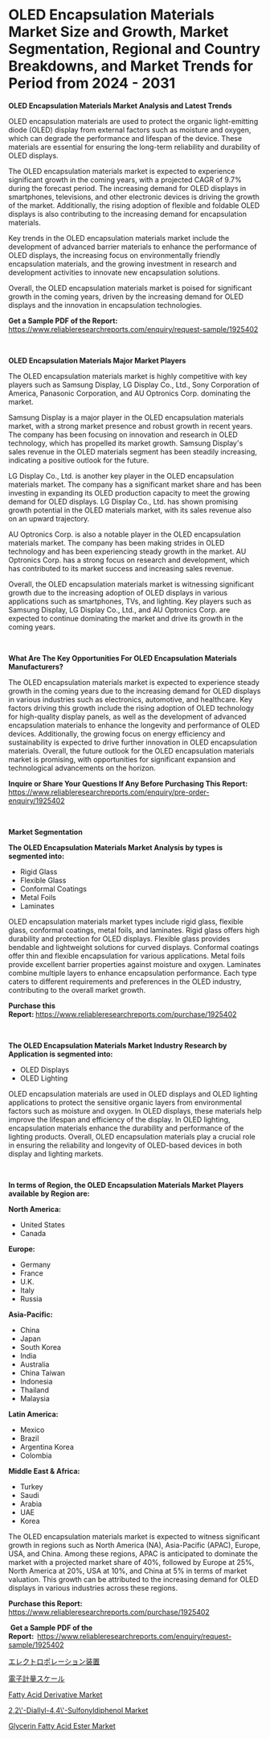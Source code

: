 <p><h1>OLED Encapsulation Materials Market Size and Growth, Market Segmentation, Regional and Country Breakdowns, and Market Trends for Period from 2024 -  2031</h1></p><p><strong>OLED Encapsulation Materials Market Analysis and Latest Trends</strong></p>
<p><p>OLED encapsulation materials are used to protect the organic light-emitting diode (OLED) display from external factors such as moisture and oxygen, which can degrade the performance and lifespan of the device. These materials are essential for ensuring the long-term reliability and durability of OLED displays.</p><p>The OLED encapsulation materials market is expected to experience significant growth in the coming years, with a projected CAGR of 9.7% during the forecast period. The increasing demand for OLED displays in smartphones, televisions, and other electronic devices is driving the growth of the market. Additionally, the rising adoption of flexible and foldable OLED displays is also contributing to the increasing demand for encapsulation materials.</p><p>Key trends in the OLED encapsulation materials market include the development of advanced barrier materials to enhance the performance of OLED displays, the increasing focus on environmentally friendly encapsulation materials, and the growing investment in research and development activities to innovate new encapsulation solutions.</p><p>Overall, the OLED encapsulation materials market is poised for significant growth in the coming years, driven by the increasing demand for OLED displays and the innovation in encapsulation technologies.</p></p>
<p><strong>Get a Sample PDF of the Report:&nbsp;</strong> <a href="https://www.reliableresearchreports.com/enquiry/request-sample/1925402">https://www.reliableresearchreports.com/enquiry/request-sample/1925402</a></p>
<p>&nbsp;</p>
<p><strong>OLED Encapsulation Materials Major Market Players</strong></p>
<p><p>The OLED encapsulation materials market is highly competitive with key players such as Samsung Display, LG Display Co., Ltd., Sony Corporation of America, Panasonic Corporation, and AU Optronics Corp. dominating the market. </p><p>Samsung Display is a major player in the OLED encapsulation materials market, with a strong market presence and robust growth in recent years. The company has been focusing on innovation and research in OLED technology, which has propelled its market growth. Samsung Display's sales revenue in the OLED materials segment has been steadily increasing, indicating a positive outlook for the future.</p><p>LG Display Co., Ltd. is another key player in the OLED encapsulation materials market. The company has a significant market share and has been investing in expanding its OLED production capacity to meet the growing demand for OLED displays. LG Display Co., Ltd. has shown promising growth potential in the OLED materials market, with its sales revenue also on an upward trajectory.</p><p>AU Optronics Corp. is also a notable player in the OLED encapsulation materials market. The company has been making strides in OLED technology and has been experiencing steady growth in the market. AU Optronics Corp. has a strong focus on research and development, which has contributed to its market success and increasing sales revenue.</p><p>Overall, the OLED encapsulation materials market is witnessing significant growth due to the increasing adoption of OLED displays in various applications such as smartphones, TVs, and lighting. Key players such as Samsung Display, LG Display Co., Ltd., and AU Optronics Corp. are expected to continue dominating the market and drive its growth in the coming years.</p></p>
<p>&nbsp;</p>
<p><strong>What Are The Key Opportunities For OLED Encapsulation Materials Manufacturers?</strong></p>
<p><p>The OLED encapsulation materials market is expected to experience steady growth in the coming years due to the increasing demand for OLED displays in various industries such as electronics, automotive, and healthcare. Key factors driving this growth include the rising adoption of OLED technology for high-quality display panels, as well as the development of advanced encapsulation materials to enhance the longevity and performance of OLED devices. Additionally, the growing focus on energy efficiency and sustainability is expected to drive further innovation in OLED encapsulation materials. Overall, the future outlook for the OLED encapsulation materials market is promising, with opportunities for significant expansion and technological advancements on the horizon.</p></p>
<p><strong>Inquire or Share Your Questions If Any Before Purchasing This Report:</strong> <a href="https://www.reliableresearchreports.com/enquiry/pre-order-enquiry/1925402">https://www.reliableresearchreports.com/enquiry/pre-order-enquiry/1925402</a></p>
<p>&nbsp;</p>
<p><strong>Market Segmentation</strong></p>
<p><strong>The OLED Encapsulation Materials Market Analysis by types is segmented into:</strong></p>
<p><ul><li>Rigid Glass</li><li>Flexible Glass</li><li>Conformal Coatings</li><li>Metal Foils</li><li>Laminates</li></ul></p>
<p><p>OLED encapsulation materials market types include rigid glass, flexible glass, conformal coatings, metal foils, and laminates. Rigid glass offers high durability and protection for OLED displays. Flexible glass provides bendable and lightweight solutions for curved displays. Conformal coatings offer thin and flexible encapsulation for various applications. Metal foils provide excellent barrier properties against moisture and oxygen. Laminates combine multiple layers to enhance encapsulation performance. Each type caters to different requirements and preferences in the OLED industry, contributing to the overall market growth.</p></p>
<p><strong>Purchase this Report:&nbsp;</strong><a href="https://www.reliableresearchreports.com/purchase/1925402">https://www.reliableresearchreports.com/purchase/1925402</a></p>
<p>&nbsp;</p>
<p><strong>The OLED Encapsulation Materials Market Industry Research by Application is segmented into:</strong></p>
<p><ul><li>OLED Displays</li><li>OLED Lighting</li></ul></p>
<p><p>OLED encapsulation materials are used in OLED displays and OLED lighting applications to protect the sensitive organic layers from environmental factors such as moisture and oxygen. In OLED displays, these materials help improve the lifespan and efficiency of the display. In OLED lighting, encapsulation materials enhance the durability and performance of the lighting products. Overall, OLED encapsulation materials play a crucial role in ensuring the reliability and longevity of OLED-based devices in both display and lighting markets.</p></p>
<p>&nbsp;</p>
<p><strong>In terms of Region, the OLED Encapsulation Materials Market Players available by Region are:</strong></p>
<p>
    <p> <strong> North America: </strong>
        <ul>
            <li>United States</li>
            <li>Canada</li>
        </ul>
        </p> 
    <p> <strong> Europe: </strong>
        <ul>
            <li>Germany</li>
            <li>France</li>
            <li>U.K.</li>
            <li>Italy</li>
            <li>Russia</li>
        </ul>
        </p> 
    <p> <strong> Asia-Pacific: </strong>
        <ul>
            <li>China</li>
            <li>Japan</li>
            <li>South Korea</li>
            <li>India</li>
            <li>Australia</li>
            <li>China Taiwan</li>
            <li>Indonesia</li>
            <li>Thailand</li>
            <li>Malaysia</li>
        </ul>
        </p> 
    <p> <strong> Latin America: </strong>
        <ul>
            <li>Mexico</li>
            <li>Brazil</li>
            <li>Argentina Korea</li>
            <li>Colombia</li>
        </ul>
        </p> 
    <p> <strong> Middle East & Africa: </strong>
        <ul>
            <li>Turkey</li>
            <li>Saudi</li>
            <li>Arabia</li>
            <li>UAE</li>
            <li>Korea</li>
        </ul>
    </p>
    </p>
<p><p>The OLED encapsulation materials market is expected to witness significant growth in regions such as North America (NA), Asia-Pacific (APAC), Europe, USA, and China. Among these regions, APAC is anticipated to dominate the market with a projected market share of 40%, followed by Europe at 25%, North America at 20%, USA at 10%, and China at 5% in terms of market valuation. This growth can be attributed to the increasing demand for OLED displays in various industries across these regions.</p></p>
<p><strong>Purchase this Report: </strong><a href="https://www.reliableresearchreports.com/purchase/1925402">https://www.reliableresearchreports.com/purchase/1925402</a></p>
<p>&nbsp;<strong>Get a Sample PDF of the Report:&nbsp;&nbsp;</strong><a href="https://www.reliableresearchreports.com/enquiry/request-sample/1925402">https://www.reliableresearchreports.com/enquiry/request-sample/1925402</a></p>
<p><strong></strong></p>
<p><p><a href="https://medium.com/@ebonyhane1955/%E9%9B%BB%E6%B0%97%E7%A9%BF%E5%AD%94%E5%99%A8%E5%85%B7%E5%B8%82%E5%A0%B4%E8%AA%BF%E6%9F%BB%E3%83%AC%E3%83%9D%E3%83%BC%E3%83%88-%E3%81%9D%E3%81%AE%E6%AD%B4%E5%8F%B2%E3%81%A82024%E5%B9%B4%E3%81%8B%E3%82%892031%E5%B9%B4%E3%81%BE%E3%81%A7%E3%81%AE%E4%BA%88%E6%B8%AC-6fcb4038b247">エレクトロポレーション装置</a></p><p><a href="https://medium.com/@ebonyhane1955/%E9%9B%BB%E5%AD%90%E3%81%AF%E3%81%8B%E3%82%8A%E5%B8%82%E5%A0%B4%E3%81%AE%E3%82%B7%E3%82%A7%E3%82%A2%E3%81%AE%E9%80%B2%E5%8C%96%E3%81%A8%E5%B8%82%E5%A0%B4%E3%81%AE%E6%88%90%E9%95%B7%E3%83%88%E3%83%AC%E3%83%B3%E3%83%892024%E5%B9%B4%E3%81%8B%E3%82%892031%E5%B9%B4%E3%81%BE%E3%81%A7-1d67ebe3bc17">電子計量スケール</a></p><p><a href="https://view.publitas.com/reportprime-1/fatty-acid-derivative-market-size-focuses-on-market-dynamics-in-depth-analysis-and-future-projections-of-its-market-forecasted-for-period-from-2024-to-2031/">Fatty Acid Derivative Market</a></p><p><a href="https://summer-dogwood-3e9.notion.site/2-2-Diallyl-4-4-Sulfonyldiphenol-Market-Size-Furnishes-Valuable-Information-Encompassing-Market--7be4d6d90ad7484a9d195f3e30558c62">2,2\'-Diallyl-4,4\'-Sulfonyldiphenol Market</a></p><p><a href="https://view.publitas.com/reportprime-1/glycerin-fatty-acid-ester-market-dynamics-2024-2031-also-about-its-market-trends-projections-and-opportunities/">Glycerin Fatty Acid Ester Market</a></p></p>